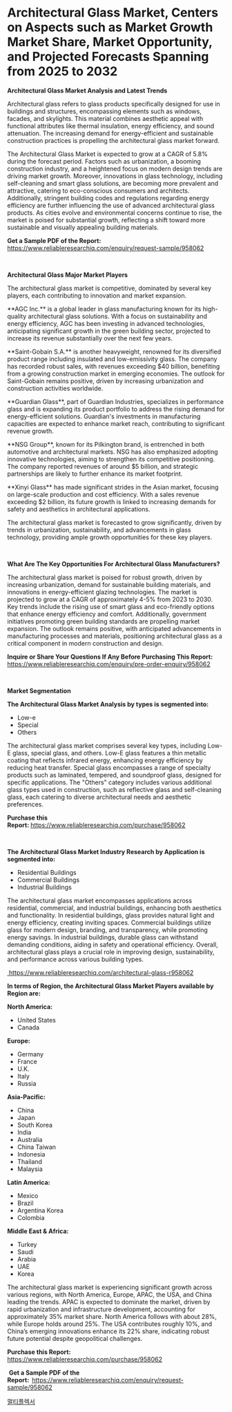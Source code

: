<p><h1>Architectural Glass Market, Centers on Aspects such as Market Growth Market Share, Market Opportunity, and Projected Forecasts Spanning from 2025 to 2032</h1></p><p><strong>Architectural Glass Market Analysis and Latest Trends</strong></p>
<p><p>Architectural glass refers to glass products specifically designed for use in buildings and structures, encompassing elements such as windows, facades, and skylights. This material combines aesthetic appeal with functional attributes like thermal insulation, energy efficiency, and sound attenuation. The increasing demand for energy-efficient and sustainable construction practices is propelling the architectural glass market forward.</p><p>The Architectural Glass Market is expected to grow at a CAGR of 5.8% during the forecast period. Factors such as urbanization, a booming construction industry, and a heightened focus on modern design trends are driving market growth. Moreover, innovations in glass technology, including self-cleaning and smart glass solutions, are becoming more prevalent and attractive, catering to eco-conscious consumers and architects. Additionally, stringent building codes and regulations regarding energy efficiency are further influencing the use of advanced architectural glass products. As cities evolve and environmental concerns continue to rise, the market is poised for substantial growth, reflecting a shift toward more sustainable and visually appealing building materials.</p></p>
<p><strong>Get a Sample PDF of the Report:&nbsp;</strong> <a href="https://www.reliableresearchiq.com/enquiry/request-sample/958062?utm_campaign=99&utm_medium=2&utm_source=Github&utm_content=ia&utm_term=01022025&utm_id=architectural-glass">https://www.reliableresearchiq.com/enquiry/request-sample/958062</a></p>
<p>&nbsp;</p>
<p><strong>Architectural Glass Major Market Players</strong></p>
<p><p>The architectural glass market is competitive, dominated by several key players, each contributing to innovation and market expansion. </p><p>**AGC Inc.** is a global leader in glass manufacturing known for its high-quality architectural glass solutions. With a focus on sustainability and energy efficiency, AGC has been investing in advanced technologies, anticipating significant growth in the green building sector, projected to increase its revenue substantially over the next few years.</p><p>**Saint-Gobain S.A.** is another heavyweight, renowned for its diversified product range including insulated and low-emissivity glass. The company has recorded robust sales, with revenues exceeding $40 billion, benefiting from a growing construction market in emerging economies. The outlook for Saint-Gobain remains positive, driven by increasing urbanization and construction activities worldwide.</p><p>**Guardian Glass**, part of Guardian Industries, specializes in performance glass and is expanding its product portfolio to address the rising demand for energy-efficient solutions. Guardian's investments in manufacturing capacities are expected to enhance market reach, contributing to significant revenue growth.</p><p>**NSG Group**, known for its Pilkington brand, is entrenched in both automotive and architectural markets. NSG has also emphasized adopting innovative technologies, aiming to strengthen its competitive positioning. The company reported revenues of around $5 billion, and strategic partnerships are likely to further enhance its market footprint.</p><p>**Xinyi Glass** has made significant strides in the Asian market, focusing on large-scale production and cost efficiency. With a sales revenue exceeding $2 billion, its future growth is linked to increasing demands for safety and aesthetics in architectural applications.</p><p>The architectural glass market is forecasted to grow significantly, driven by trends in urbanization, sustainability, and advancements in glass technology, providing ample growth opportunities for these key players.</p></p>
<p>&nbsp;</p>
<p><strong>What Are The Key Opportunities For Architectural Glass Manufacturers?</strong></p>
<p><p>The architectural glass market is poised for robust growth, driven by increasing urbanization, demand for sustainable building materials, and innovations in energy-efficient glazing technologies. The market is projected to grow at a CAGR of approximately 4-5% from 2023 to 2030. Key trends include the rising use of smart glass and eco-friendly options that enhance energy efficiency and comfort. Additionally, government initiatives promoting green building standards are propelling market expansion. The outlook remains positive, with anticipated advancements in manufacturing processes and materials, positioning architectural glass as a critical component in modern construction and design.</p></p>
<p><strong>Inquire or Share Your Questions If Any Before Purchasing This Report:</strong> <a href="https://www.reliableresearchiq.com/enquiry/pre-order-enquiry/958062?utm_campaign=99&utm_medium=2&utm_source=Github&utm_content=ia&utm_term=01022025&utm_id=architectural-glass">https://www.reliableresearchiq.com/enquiry/pre-order-enquiry/958062</a></p>
<p>&nbsp;</p>
<p><strong>Market Segmentation</strong></p>
<p><strong>The Architectural Glass Market Analysis by types is segmented into:</strong></p>
<p><ul><li>Low-e</li><li>Special</li><li>Others</li></ul></p>
<p><p>The architectural glass market comprises several key types, including Low-E glass, special glass, and others. Low-E glass features a thin metallic coating that reflects infrared energy, enhancing energy efficiency by reducing heat transfer. Special glass encompasses a range of specialty products such as laminated, tempered, and soundproof glass, designed for specific applications. The "Others" category includes various additional glass types used in construction, such as reflective glass and self-cleaning glass, each catering to diverse architectural needs and aesthetic preferences.</p></p>
<p><strong>Purchase this Report:&nbsp;</strong><a href="https://www.reliableresearchiq.com/purchase/958062?utm_campaign=99&utm_medium=2&utm_source=Github&utm_content=ia&utm_term=01022025&utm_id=architectural-glass">https://www.reliableresearchiq.com/purchase/958062</a></p>
<p>&nbsp;</p>
<p><strong>The Architectural Glass Market Industry Research by Application is segmented into:</strong></p>
<p><ul><li>Residential Buildings</li><li>Commercial Buildings</li><li>Industrial Buildings</li></ul></p>
<p><p>The architectural glass market encompasses applications across residential, commercial, and industrial buildings, enhancing both aesthetics and functionality. In residential buildings, glass provides natural light and energy efficiency, creating inviting spaces. Commercial buildings utilize glass for modern design, branding, and transparency, while promoting energy savings. In industrial buildings, durable glass can withstand demanding conditions, aiding in safety and operational efficiency. Overall, architectural glass plays a crucial role in improving design, sustainability, and performance across various building types.</p></p>
<p><a href="https://www.reliableresearchiq.com/architectural-glass-r958062?utm_campaign=99&utm_medium=2&utm_source=Github&utm_content=ia&utm_term=01022025&utm_id=architectural-glass">&nbsp;https://www.reliableresearchiq.com/architectural-glass-r958062</a></p>
<p><strong>In terms of Region, the Architectural Glass Market Players available by Region are:</strong></p>
<p>
    <p> <strong> North America: </strong>
        <ul>
            <li>United States</li>
            <li>Canada</li>
        </ul>
        </p> 
    <p> <strong> Europe: </strong>
        <ul>
            <li>Germany</li>
            <li>France</li>
            <li>U.K.</li>
            <li>Italy</li>
            <li>Russia</li>
        </ul>
        </p> 
    <p> <strong> Asia-Pacific: </strong>
        <ul>
            <li>China</li>
            <li>Japan</li>
            <li>South Korea</li>
            <li>India</li>
            <li>Australia</li>
            <li>China Taiwan</li>
            <li>Indonesia</li>
            <li>Thailand</li>
            <li>Malaysia</li>
        </ul>
        </p> 
    <p> <strong> Latin America: </strong>
        <ul>
            <li>Mexico</li>
            <li>Brazil</li>
            <li>Argentina Korea</li>
            <li>Colombia</li>
        </ul>
        </p> 
    <p> <strong> Middle East & Africa: </strong>
        <ul>
            <li>Turkey</li>
            <li>Saudi</li>
            <li>Arabia</li>
            <li>UAE</li>
            <li>Korea</li>
        </ul>
    </p>
    </p>
<p><p>The architectural glass market is experiencing significant growth across various regions, with North America, Europe, APAC, the USA, and China leading the trends. APAC is expected to dominate the market, driven by rapid urbanization and infrastructure development, accounting for approximately 35% market share. North America follows with about 28%, while Europe holds around 25%. The USA contributes roughly 10%, and China’s emerging innovations enhance its 22% share, indicating robust future potential despite geopolitical challenges.</p></p>
<p><strong>Purchase this Report: </strong><a href="https://www.reliableresearchiq.com/purchase/958062?utm_campaign=99&utm_medium=2&utm_source=Github&utm_content=ia&utm_term=01022025&utm_id=architectural-glass">https://www.reliableresearchiq.com/purchase/958062</a></p>
<p>&nbsp;<strong>Get a Sample PDF of the Report:&nbsp;&nbsp;</strong><a href="https://www.reliableresearchiq.com/enquiry/request-sample/958062?utm_campaign=99&utm_medium=2&utm_source=Github&utm_content=ia&utm_term=01022025&utm_id=architectural-glass">https://www.reliableresearchiq.com/enquiry/request-sample/958062</a></p>
<p><strong></strong></p>
<p><p><a href="https://github.com/sougarounis/Market-Research-Report-List-6/blob/main/348644934766.md?utm_campaign=99&utm_medium=2&utm_source=Github&utm_content=ia&utm_term=01022025&utm_id=architectural-glass">멀티플렉서</a></p></p>